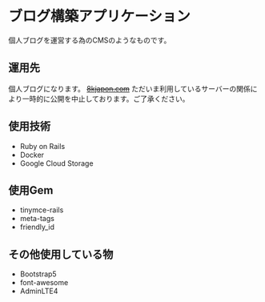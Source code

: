 # ブログ構築アプリケーション
個人ブログを運営する為のCMSのようなものです。

## 運用先
個人ブログになります。
~~[8kjapon.com](https://www.8kjapon.com/)~~ ただいま利用しているサーバーの関係により一時的に公開を中止しております。ご了承ください。

## 使用技術
- Ruby on Rails
- Docker
- Google Cloud Storage

## 使用Gem
- tinymce-rails
- meta-tags
- friendly_id

## その他使用している物
- Bootstrap5
- font-awesome
- AdminLTE4
